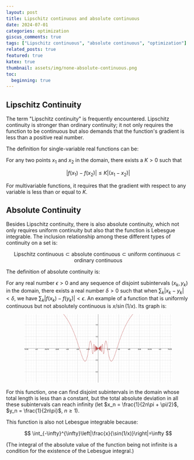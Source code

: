 ```yaml
---
layout: post
title: Lipschitz continuous and absolute continuous
date: 2024-07-01
categories: optimization
giscus_comments: true
tags: ["Lipschitz continuous", "absolute continuous", "optimization"]
related_posts: true
featured: true
katex: true
thumbnail: assets/img/none-absolute-continuous.png
toc:
  beginning: true
---
```


## Lipschitz Continuity
The term "Lipschitz continuity" is frequently encountered. Lipschitz continuity is stronger than ordinary continuity; it not only requires the function to be continuous but also demands that the function's gradient is less than a positive real number.

The definition for single-variable real functions can be:

For any two points $x_1$ and $x_2$ in the domain, there exists a $K > 0$ such that

$$
|f(x_1)-f(x_2)|\leq K|(x_1-x_2)|
$$

For multivariable functions, it requires that the gradient with respect to any variable is less than or equal to $K$.

## Absolute Continuity
Besides Lipschitz continuity, there is also absolute continuity, which not only requires uniform continuity but also that the function is Lebesgue integrable. The inclusion relationship among these different types of continuity on a set is:

$$
\text{Lipschitz continuous}\subset\text{absolute continuous}\subset\text{uniform continuous}\subset\text{ordinary continuous}
$$


The definition of absolute continuity is:

For any real number $\epsilon > 0$ and any sequence of disjoint subintervals $(x_k, y_k)$ in the domain, there exists a real number $\delta > 0$ such that when $\sum_k |x_k - y_k| < \delta$, we have $\sum_k |f(x_k) - f(y_k)| < \epsilon$.
An example of a function that is uniformly continuous but not absolutely continuous is $x / \sin(1/x)$. Its graph is:

<p align="center">
  <img src="https://raw.githubusercontent.com/RobinChen121/robinchen121.github.io/master/assets/img/none-absolute-continuous.png" style="width: 80%" />
</p>

For this function, one can find disjoint subintervals in the domain whose total length is less than a constant, but the total absolute deviation in all these subintervals can reach infinity (let $x_n = \frac{1}{2n\pi + \pi/2}$, $y_n = \frac{1}{2n\pi}$, $n \geq 1$).

This function is also not Lebesgue integrable because:

$$
\int_{-\infty}^{\infty}\left|\frac{x}{\sin(1/x)}\right|=\infty
$$

(The integral of the absolute value of the function being not infinite is a condition for the existence of the Lebesgue integral.)